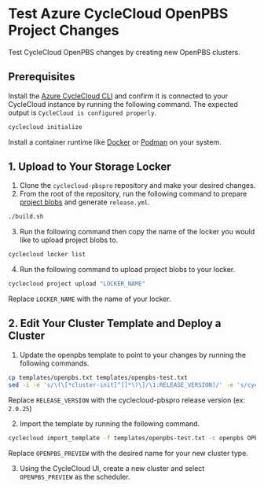 # Test Azure CycleCloud OpenPBS Project Changes

Test CycleCloud OpenPBS changes by creating new OpenPBS clusters.

## Prerequisites
Install the [Azure CycleCloud CLI](https://learn.microsoft.com/azure/cyclecloud/how-to/install-cyclecloud-cli?view=cyclecloud-8) and confirm it is connected to your CycleCloud instance by running the following command. The expected output is `CycleCloud is configured properly`.
```bash
cyclecloud initialize
```
Install a container runtime like [Docker](https://www.docker.com/) or [Podman](https://podman.io/) on your system.  

## 1. Upload to Your Storage Locker
1. Clone the `cyclecloud-pbspro` repository and make your desired changes.
2. From the root of the repository, run the following command to prepare [project blobs](https://learn.microsoft.com/azure/cyclecloud/how-to/storage-blobs?view=cyclecloud-8_) and generate `release.yml`.
```bash
./build.sh
```
3. Run the following command then copy the name of the locker you would like to upload project blobs to.
```bash
cyclecloud locker list
```
4. Run the following command to upload project blobs to your locker.
```bash
cyclecloud project upload "LOCKER_NAME"
```
Replace `LOCKER_NAME` with the name of your locker.

## 2. Edit Your Cluster Template and Deploy a Cluster
1. Update the openpbs template to point to your changes by running the following commands.
```bash
cp templates/openpbs.txt templates/openpbs-test.txt
sed -i -e 's/\(\[*cluster-init[^]]*\)\]/\1:RELEASE_VERSION]/' -e 's/cyclecloud\/pbspro/pbspro/g' templates/openpbs-test.txt
``` 
Replace `RELEASE_VERSION` with the cyclecloud-pbspro release version (ex: `2.0.25`)
 
2.  Import the template by running the following command.
```bash
cyclecloud import_template -f templates/openpbs-test.txt -c openpbs OPENPBS_PREVIEW
```
Replace `OPENPBS_PREVIEW` with the desired name for your new cluster type.

3. Using the CycleCloud UI, create a new cluster and select `OPENPBS_PREVIEW` as the scheduler.